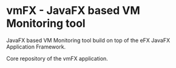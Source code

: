 # vmFX - JavaFX based VM Monitoring tool
JavaFX based VM Monitoring tool build on top of the eFX JavaFX Application Framework.

Core repository of the vmFX application.
